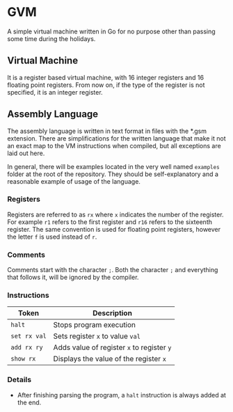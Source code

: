 GVM
===

A simple virtual machine written in Go for no purpose other than passing some time during the holidays.

## Virtual Machine

It is a register based virtual machine, with 16 integer registers and 16 floating point registers. From now on, if the type of the register is not specified, it is an integer register.

## Assembly Language

The assembly language is written in text format in files with the *.gsm extension. There are simplifications for the written language that make it not an exact map to the VM instructions when compiled, but all exceptions are laid out here.

In general, there will be examples located in the very well named `examples` folder at the root of the repository. They should be self-explanatory and a reasonable example of usage of the language.

### Registers

Registers are referred to as `rx` where `x` indicates the number of the register. For example `r1` refers to the first register and `r16` refers to the sixteenth register. The same convention is used for floating point registers, however the letter `f` is used instead of `r`.

### Comments

Comments start with the character `;`. Both the character `;` and everything that follows it, will be ignored by the compiler.

### Instructions

Token|Description
-----|-----------
`halt`| Stops program execution
`set rx val`| Sets register `x` to value `val`
`add rx ry`| Adds value of register `x` to register `y`
`show rx` | Displays the value of the register `x`

### Details

* After finishing parsing the program, a `halt` instruction is always added at the end.
